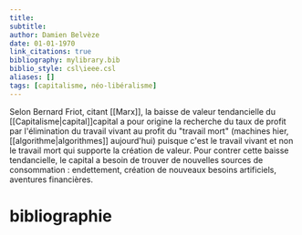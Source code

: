 ```yaml
---
title: 
subtitle:
author: Damien Belvèze
date: 01-01-1970
link_citations: true
bibliography: mylibrary.bib
biblio_style: csl\ieee.csl
aliases: []
tags: [capitalisme, néo-libéralisme]
---
```



Selon Bernard Friot, citant [[Marx]], la baisse de valeur tendancielle du [[Capitalisme|capital]]capital a pour origine la recherche du taux de profit par l'élimination du travail vivant au profit du "travail mort" (machines hier, [[algorithme|algorithmes]] aujourd'hui) puisque c'est le travail vivant et non le travail mort qui supporte la création de valeur. 
Pour contrer cette baisse tendancielle, le capital a besoin de trouver de nouvelles sources de consommation : endettement, création de nouveaux besoins artificiels, aventures financières.




# bibliographie

